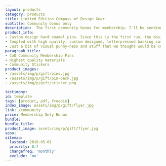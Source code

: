 ```yaml
---
layout: products
category: products
title: Limited Edition Compass of Design Gear
subtitle: Community bonus only
description:  The first community bonus for membership. I'll be sending these out to members of the Compass of Design Community as a thank you for being a part of the group. You'll get 2 limited edition enamel lapel pins and a pack of stickers for free. If you sign up for Compass of Design Community Membership, this is included for free that I will send you. If you're in the community already, please message me for details.
product_info:
- Custom design hard enamel pins. Since this is the first run, the designs might have slight variations from image, but I'm keeping it as close to design as possible.
- Coupled with high quality, custom designed, letterpressed backing cards from Rise and Shine Letterpressing.
- Just a bit of visual punny-ness and stuff that we thought would be cool to add to the sticker pack.
paragraph_title:
- CoD Community Membership Pins
- Highest quality materials
- Community Stickers
product_images:
- /assets/img/p/gift/pins.jpg
- /assets/img/p/gift/pin-back.jpg
- /assets/img/p/gift/sticker.png

testimony:
id: template
tags: [product, pdf, freebie]
index_image: assets/img/p/gift/flyer.jpg
link: /community
price: Membership Only Bonus
bundle:
bundle_title:
product_image: assets/img/p/gift/flyer.jpg
soon:
sitemap:
  lastmod: 2016-05-01
  priority: 0.7
  changefreq: 'monthly'
  exclude: 'no'
---
```

